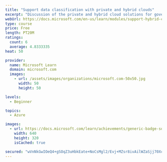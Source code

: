```yaml
---
title: "Support data classification with private and hybrid clouds"
excerpt: "Discussion of the private and hybrid cloud solutions for government customers to enforce data sovereignty, meet compliance requirements, and protect sensitive data."
webUrl: https://docs.microsoft.com/en-us/learn/modules/support-hybrid-clouds/
type: course
price: Free
length: PT20M
ratings:
  count: 6
  average: 4.8333335
heat: 50

provider:
  name: Microsoft Learn
  domain: microsoft.com
  images:
    - url: /assets/images/organizations/microsoft.com-50x50.jpg
      width: 50
      height: 50

levels:
  - Beginner

topics:
  - Azure

images:
  - url: https://docs.microsoft.com/learn/achievements/generic-badge-social.png
    width: 640
    height: 320
    isCached: true

secured: "wVnNkGwIOeQ4+gSOqZ3uHbkEate+NoCsMgl2/Evj+MZsr8ivAilWZaSjj70Xcm6f5KybKNqBZB5m8qfAyaKbhFZ38JuzwmywFKQLAwwzpi92riYknsoZUijrTLlpu0uDwK0N9FABHkpOsXyfWpIbwtckGGSvtAND6GJEtPrBVitwsOM5a5xP7JOMFnnTbpTxDTYLgrbBsr7VoDReqDZEqIu4+Xpv7h01PV3WlfGYUu2wcM7ac4E88rrYbYQJcqGoDvp32Nr0AMr60oZoXaTdpOxgt3Tgz1B536nrKAUdDxjKRDfNsyY5StHbZIjzhhtCYSgboRL8QDnB0c/aXBmiGgFBIthMlWkl1BE1ap5B3+J0r1WRm+ysHzrz/VsvhEqKnOslg4EapSgID3rMAFRJNYSLHvPxQqlne7Mav4wunHI=;GLCXEc4uLpiIkMwssgct3A=="
---
```


